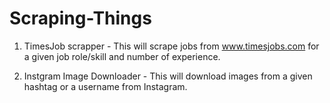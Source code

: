 # Scraping-Things

1. TimesJob scrapper - This will scrape jobs from www.timesjobs.com for a given job role/skill and number of experience.

2. Instgram Image Downloader - This will download images from a given hashtag or a username from Instagram.
